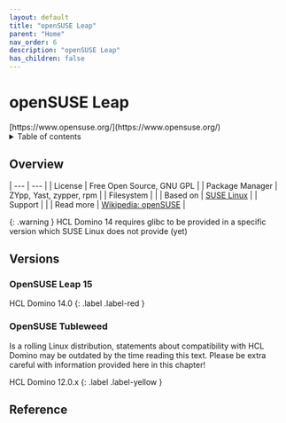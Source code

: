 ```yaml
---
layout: default
title: "openSUSE Leap"
parent: "Home"
nav_order: 6
description: "openSUSE Leap"
has_children: false
---
```


<h1>openSUSE Leap</h1>
[https://www.opensuse.org/](https://www.opensuse.org/)

<details close markdown="block">
  <summary>
    Table of contents
  </summary>
  {: .text-delta }
1. TOC
{:toc}
</details>

## Overview

| --- | --- |
| License         | Free Open Source, GNU GPL |
| Package Manager | ZYpp, Yast, zypper, rpm |
| Filesystem      |    |
| Based on        | [SUSE Linux](sles.md) |
| Support         |   |
| Read more       | [Wikipedia: openSUSE](https://en.wikipedia.org/wiki/OpenSUSE) |


{: .warning }
HCL Domino 14 requires glibc to be provided in a specific version which SUSE Linux does not provide (yet)

## Versions

### OpenSUSE Leap 15

HCL Domino 14.0
{: .label .label-red }

### OpenSUSE Tubleweed
Is a rolling Linux distribution, statements about compatibility with HCL Domino may be outdated by the time reading this text.
Please be extra careful with information provided here in this chapter!

HCL Domino 12.0.x
{: .label .label-yellow }

## Reference


